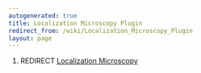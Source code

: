 ```yaml
---
autogenerated: true
title: Localization Microscopy Plugin
redirect_from: /wiki/Localization_Microscopy_Plugin
layout: page
---
```


1.  REDIRECT [Localization
    Microscopy](Localization_Microscopy)
